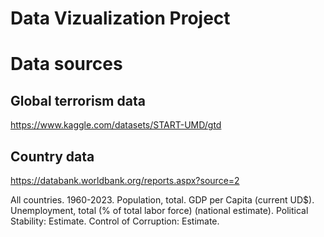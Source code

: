 # Data Vizualization Project


# Data sources

## Global terrorism data

https://www.kaggle.com/datasets/START-UMD/gtd


## Country data

https://databank.worldbank.org/reports.aspx?source=2

All countries.
1960-2023.
Population, total.
GDP per Capita (current UD\$).
Unemployment, total (\% of total labor force) (national estimate).
Political Stability: Estimate.
Control of Corruption: Estimate.

